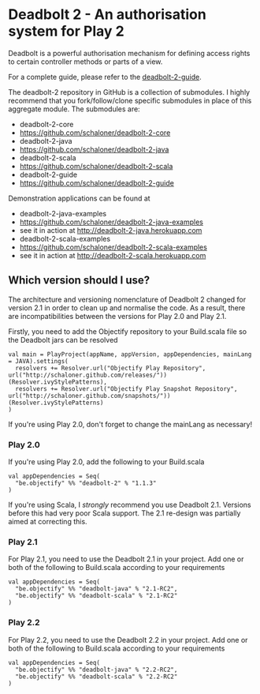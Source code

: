 # Deadbolt 2 - An authorisation system for Play 2 #

Deadbolt is a powerful authorisation mechanism for defining access rights to certain controller methods or parts of a view.

For a complete guide, please refer to the [deadbolt-2-guide](https://github.com/schaloner/deadbolt-2-guide).

The deadbolt-2 repository in GitHub is a collection of submodules.  I highly recommend that you fork/follow/clone specific submodules in place of this aggregate module.  The submodules are:

* deadbolt-2-core 
 * <https://github.com/schaloner/deadbolt-2-core>
* deadbolt-2-java
 * <https://github.com/schaloner/deadbolt-2-java>
* deadbolt-2-scala
 * <https://github.com/schaloner/deadbolt-2-scala>
* deadbolt-2-guide
 * <https://github.com/schaloner/deadbolt-2-guide>

Demonstration applications can be found at
 
* deadbolt-2-java-examples
 *  <https://github.com/schaloner/deadbolt-2-java-examples>
 * see it in action at <http://deadbolt-2-java.herokuapp.com>
* deadbolt-2-scala-examples
 * <https://github.com/schaloner/deadbolt-2-scala-examples>
 * see it in action at <http://deadbolt-2-scala.herokuapp.com>

## Which version should I use? ##
The architecture and versioning nomenclature of Deadbolt 2 changed for version 2.1 in order to clean up and normalise the code.  As a result, there are incompatibilities between the versions for Play 2.0 and Play 2.1.  

Firstly, you need to add the Objectify repository to your Build.scala file so the Deadbolt jars can be resolved

    val main = PlayProject(appName, appVersion, appDependencies, mainLang = JAVA).settings(
      resolvers += Resolver.url("Objectify Play Repository", url("http://schaloner.github.com/releases/"))(Resolver.ivyStylePatterns),
      resolvers += Resolver.url("Objectify Play Snapshot Repository", url("http://schaloner.github.com/snapshots/"))(Resolver.ivyStylePatterns)
    )

If you're using Play 2.0, don't forget to change the mainLang as necessary!

### Play 2.0 ###
If you're using Play 2.0, add the following to your Build.scala

    val appDependencies = Seq(
      "be.objectify" %% "deadbolt-2" % "1.1.3"
    )

If you're using Scala, I *strongly* recommend you use Deadbolt 2.1.  Versions before this had very poor Scala support.  The 2.1 re-design was partially aimed at correcting this.

### Play 2.1 ###
For Play 2.1, you need to use the Deadbolt 2.1 in your project. Add one or both of the following to Build.scala according to your requirements

    val appDependencies = Seq(
      "be.objectify" %% "deadbolt-java" % "2.1-RC2",
      "be.objectify" %% "deadbolt-scala" % "2.1-RC2"
    )


### Play 2.2 ###
For Play 2.2, you need to use the Deadbolt 2.2 in your project. Add one or both of the following to Build.scala according to your requirements

    val appDependencies = Seq(
      "be.objectify" %% "deadbolt-java" % "2.2-RC2",
      "be.objectify" %% "deadbolt-scala" % "2.2-RC2"
    )



